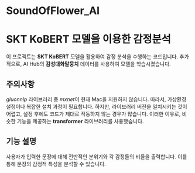 # SoundOfFlower_AI

# SKT KoBERT 모델을 이용한 감정분석

이 프로젝트는 **SKT KoBERT** 모델을 활용하여 감정 분석을 수행하는 코드입니다. 추가적으로, AI Hub의 **감성대화말뭉치** 데이터를 사용하여 모델을 학습시켰습니다.

## 주의사항
*gluonnlp* 라이브러리 중 *mxnet*이 현재 Mac을 지원하지 않습니다. 따라서, 가상환경 설정이나 복잡한 설치 과정이 필요합니다. 하지만, 라이브러리 버전을 일치시키는 것이 어렵고, 설정 후에도 코드가 제대로 작동하지 않는 경우가 많습니다. 이러한 이유로, 비슷한 기능을 제공하는 **transformer** 라이브러리를 사용했습니다.

## 기능 설명
사용자가 입력한 문장에 대해 전반적인 분위기와 각 감정들의 비율을 출력합니다. 이를 통해 문장의 감정적 특성을 분석할 수 있습니다.
